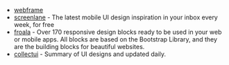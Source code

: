 - [webframe](https://webframe.xyz/)
- [screenlane](https://screenlane.com/) - The latest mobile UI design inspiration in your inbox every week, for free
- [froala](https://github.com/froala/design-blocks) - Over 170 responsive design blocks ready to be used in your web or mobile apps. All blocks are based on the Bootstrap Library, and they are the building blocks for beautiful websites.
- [collectui](https://collectui.com) - Summary of UI designs and updated daily.

